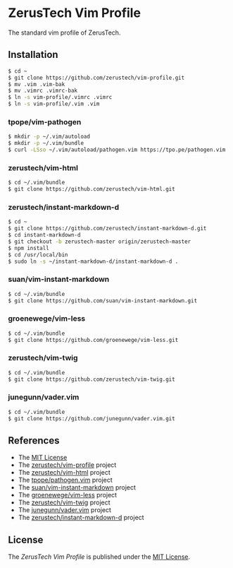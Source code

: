 ZerusTech Vim Profile
================================================
The standard vim profile of ZerusTech.

## Installation ##

```bash
$ cd ~
$ git clone https://github.com/zerustech/vim-profile.git
$ mv .vim .vim-bak
$ mv .vimrc .vimrc-bak
$ ln -s vim-profile/.vimrc .vimrc
$ ln -s vim-profile/.vim .vim
```

### tpope/vim-pathogen ###

```bash
$ mkdir -p ~/.vim/autoload
$ mkdir -p ~/.vim/bundle
$ curl -LSso ~/.vim/autoload/pathogen.vim https://tpo.pe/pathogen.vim
```

### zerustech/vim-html ###

```bash
$ cd ~/.vim/bundle
$ git clone https://github.com/zerustech/vim-html.git
```

### zerustech/instant-markdown-d
```bash
$ cd ~
$ git clone https://github.com/zerustech/instant-markdown-d.git
$ cd instant-markdown-d
$ git checkout -b zerustech-master origin/zerustech-master
$ npm install
$ cd /usr/local/bin
$ sudo ln -s ~/instant-markdown-d/instant-markdown-d .
```

### suan/vim-instant-markdown ###
```bash
$ cd ~/.vim/bundle
$ git clone https://github.com/suan/vim-instant-markdown.git
```

### groenewege/vim-less ###
```bash
$ cd ~/.vim/bundle
$ git clone https://github.com/groenewege/vim-less.git
```

### zerustech/vim-twig ###
```bash
$ cd ~/.vim/bundle
$ git clone https://github.com/zerustech/vim-twig.git
```

### junegunn/vader.vim ###
```bash
$ cd ~/.vim/bundle
$ git clone https://github.com/junegunn/vader.vim.git
```

References
----------
* The [MIT License][1]
* The [zerustech/vim-profile][2] project
* The [zerustech/vim-html][3] project
* The [tpope/pathogen.vim][4] project
* The [suan/vim-instant-markdown][5] project
* The [groenewege/vim-less][6] project
* The [zerustech/vim-twig][7] project
* The [junegunn/vader.vim][8] project
* The [zerustech/instant-markdown-d][9] project

[1]: https://opensource.org/licenses/MIT "The MIT License (MIT)"
[2]: https://github.com/zerustech/vim-profile.git "The zerustech/vim-profile project"
[3]: https://github.com/zerustech/vim-html.git "The zerustech/vim-html project"
[4]: https://tpo.pe/pathogen.vim.git "The tpope/pathogen.vim project"
[5]: https://github.com/suan/vim-instant-markdown.git "The suan/vim-instant-markdown project"
[6]: https://github.com/groenewege/vim-less.git "The groenewege/vim-less project"
[7]: https://github.com/zerustech/vim-twig.git "The zerustech/vim-twig project"
[8]: https://github.com/junegunn/vader.vim "The junegunn/vader.vim project"
[9]: https://github.com/zerustech/instant-markdown-d.git "zerustech/instant-markdown-d"

License
-------
The *ZerusTech Vim Profile* is published under the [MIT License][1].
